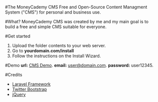 #The MoneyCademy CMS
Free and Open-Source Content Managment System ("CMS") for personal and business use.

#What?
MoneyCademy CMS was created by me and my main goal is to build a free and simple CMS suitable for everyone.

#Get started
1. Upload the folder contents to your web server.
2. Go to **yourdomain.com/install**
3. Follow the instructions on the Install Wizard.

#Demo
**url:** [CMS Demo](http://labs.moneycademy.com/cmse "MoneyCademy CMS Demo").
**email:** user@domain.com.
**password:** user12345.

#Credits
* [Laravel Framework](http://www.laravel.com "Laravel Framework")
* [Twitter Bootstrap](http://getbootstrap.com "Twitter Bootstrap")
* [jQuery](https://jquery.com "jQuery")
